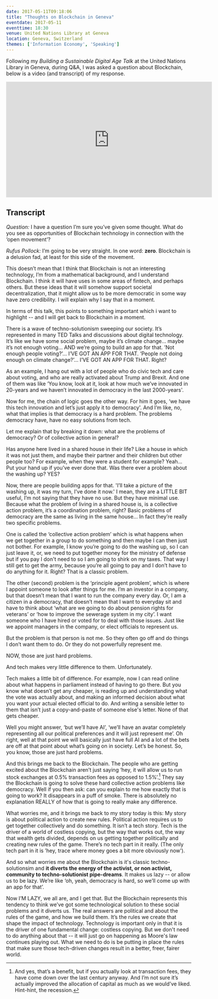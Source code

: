 ```yaml
---
date: 2017-05-11T09:18:06
title: "Thoughts on Blockchain in Geneva"
eventdate: 2017-05-11
eventtime: 18:30
venue: United Nations Library at Geneva
location: Geneva, Switzerland
themes: ['Information Economy', 'Speaking']
---
```


Following my *Building a Sustainable Digital Age Talk* at the United Nations Library in Geneva, during Q&A, I was asked a question about Blockchain, below is a video (and transcript) of my response.  

<iframe width="560" height="315" src="https://www.youtube.com/embed/xu7KklhqUZs" frameborder="0" allowfullscreen></iframe>

## Transcript

*Question:* I have a question I’m sure you’ve given some thought. What do you see as opportunities of Blockchain technology in connection with the ‘open movement’?

*Rufus Pollock:* I’m going to be very straight. In one word: **zero**. Blockchain is a delusion fad, at least for this side of the movement.

This doesn’t mean that I think that Blockchain is not an interesting technology, I’m from a mathematical background, and I understand Blockchain. I think it will have uses in some areas of fintech, and perhaps others. But these ideas that it will somehow support societal decentralization, that it might allow us to be more democratic in some way have zero credibility. I will explain why I say that in a moment.

In terms of this talk, this points to something important which i want to highlight -- and I will get back to Blockchain in a moment.

There is a wave of techno-solutionism sweeping our society. It’s represented in many TED Talks and discussions about digital technology. It’s like we have some social problem, maybe it’s climate change… maybe it’s not enough voting… AND we’re going to build an app for that. ’Not enough people voting?’… I’VE GOT AN APP FOR THAT. ‘People not doing enough on climate change?’… I’VE GOT AN APP FOR THAT. Right?

As an example, I hang out with a lot of people who do civic tech and care about voting, and who are really activated about Trump and Brexit. And one of them was like ‘You know, look at it, look at how much we’ve innovated in 20-years and we haven’t innovated in democracy in the last 2000-years'.

Now for me, the chain of logic goes the other way. For him it goes, ‘we have this tech innovation and let’s just apply it to democracy'. And I’m like, no, what that implies is that democracy is a hard problem. The problems democracy have, have no easy solutions from tech.

Let me explain that by breaking it down: what are the problems of democracy? Or of collective action in general?

Has anyone here lived in a shared house in their life? Like a house in which it was not just them, and maybe their partner and their children but other people too? For example, when they were a student for example? Yeah… Put your hand up if you’ve ever done that. Was there ever a problem about the washing up? YES?

Now, there are people building apps for that. 'I’ll take a picture of the washing up, it was my turn, I’ve done it now.' I mean, they are a LITTLE BIT useful, I’m not saying that they have no use. But they have minimal use. Because what the problem of living in a shared house is, is a collective action problem, it’s a coordination problem, right? Basic problems of democracy are the same as living in the same house… In fact they’re really two specific problems.

One is called the ‘collective action problem’ which is what happens when we get together in a group to do something and then maybe I can then just not bother. For example, I know  you’re going to do the washing up, so I can just leave it, or, we need to put together money for the ministry of defense but if you pay I don't need to so I am going to shirk on my taxes. That way I still get to get the army, because you’re all going to pay and I don’t have to do anything for it. Right? That is a classic problem.

The other (second) problem is the ‘principle agent problem’, which is where I appoint someone to look after things for me. I’m an investor in a company, but that doesn’t mean that I want to run the company every day. Or, I am a citizen in a democracy, that doesn’t mean that I want to everyday sit and have to think about ‘what are we going to do about pension rights for veterans’ or ‘how to improve the sewerage system in my city’. I want someone who I have hired or voted for to deal with those issues. Just like we appoint managers in the company, or elect officials to represent us.

But the problem is that person is not me. So they often go off and do things I don’t want them to do. Or they do not powerfully represent me.

NOW, those are just hard problems.

And tech makes very little difference to them. Unfortunately.

Tech makes a little bit of difference. For example, now I can read online about what happens in parliament instead of having to go there. But you know what doesn’t get any cheaper, is reading up and understanding what the vote was actually about, and making an informed decision about what you want your actual elected official to do. And writing a sensible letter to them that isn’t just a copy-and-paste of someone else's letter. None of that gets cheaper.

Well you might answer, ‘but we’ll have AI’, ‘we’ll have an avatar completely representing all our political preferences and it will just represent me’. Oh right, well at that point we will basically just have full AI and a lot of the bets are off at that point about what’s going on in society. Let’s be honest. So, you know, those are just hard problems.

And this brings me back to the Blockchain. The people who are getting excited about the Blockchain aren’t just saying ‘hey, it will allow us to run stock exchanges at 0.5% transaction fees as opposed to 1.5%’.[^1] They say the Blockchain is going to solve these hard collective action problems like democracy. Well if you then ask: can you explain to me how exactly that is going to work? It disappears in a puff of smoke. There is absolutely no explanation REALLY of how that is going to really make any difference.

[^1]: And yes, that’s a benefit, but if you actually look at transaction fees, they have come down over the last century anyway. And I’m not sure it’s actually improved the allocation of capital as much as we would’ve liked. Hint-hint, the recession.

What worries me, and it brings me back to my story today is this: My story is about political action to create new rules. Political action requires us to get together collectively and do something. It isn’t a tech story. Tech is the driver of a world of costless copying, but the way that works out, the way that wealth gets divided, depends on us getting together politically and creating new rules of the game. There’s no tech part in it really. (The only tech part in it is ’hey, trace where money goes a bit more obviously now’).

And so what worries me about the Blockchain is it's classic techno-solutionsim and **it diverts the energy of the activist, or non activist, community to techno-solutionist pipe-dreams**. It makes us lazy -- or allow us to be lazy. We’re like ‘oh, yeah, democracy is hard, so we’ll come up with an app for that’.

Now I’M LAZY, we all are, and I get that. But the Blockchain represents this tendency to think we’ve got some technological solution to these social problems and it diverts us. The real answers are political and about the rules of the game, and how we build them. It’s the rules we create that shape the impact of technology. Technology is important only in that it is the driver of one fundamental change: costless copying. But we don't need to do anything about that -- it will just go on happening as Moore's law continues playing out. What we need to do is be putting in place the rules that make sure those tech-driven changes result in a better, freer, fairer world.

